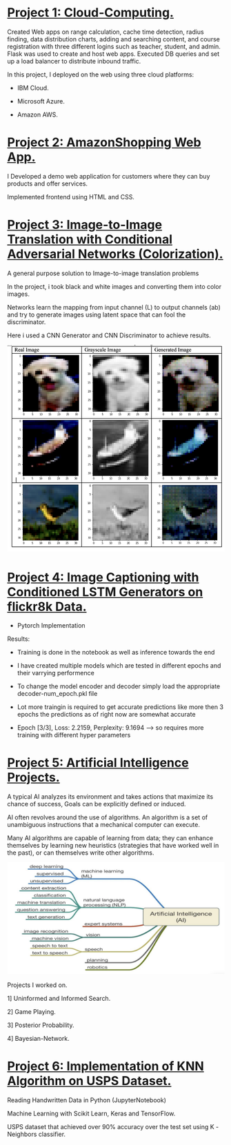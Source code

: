 # [Project 1: Cloud-Computing.](https://github.com/ramrams18/Cloud_Computing) 

Created Web apps on range calculation, cache time detection, radius finding, data distribution charts, adding and searching content, and course registration with three different logins such as teacher, student, and admin. Flask was used to create and host web apps. Executed DB queries and set up a load balancer to distribute inbound traffic.

In this project, I deployed on the web using three cloud platforms: 

* IBM Cloud.

* Microsoft Azure.

* Amazon AWS.

# [Project 2: AmazonShopping Web App.](https://github.com/ramrams18/AmazonShopping-Web-App)

I Developed a demo web application for customers where they can buy products and offer services.

Implemented frontend using HTML and CSS.

# [Project 3: Image-to-Image Translation with Conditional Adversarial Networks (Colorization).](https://github.com/ramrams18/Image-to-Image-Translation-with-Conditional-Adversarial-Networks-Colorization)

A general purpose solution to Image-to-image translation problems

In the project, i took black and white images and converting them into color images.

Networks learn the mapping from input channel (L) to output channels (ab) and try to generate images using latent space that can fool the discriminator.

Here i used a CNN Generator and CNN Discriminator to achieve results.

![](/images/proj1.png)

# [Project 4: Image Captioning with Conditioned LSTM Generators on flickr8k Data.](https://github.com/ramrams18/Image-Captioning-with-Conditioned-LSTM-Generators)

* Pytorch Implementation

Results:

* Training is done in the notebook as well as inference towards the end

* I have created multiple models which are tested in different epochs and their varrying performence

* To change the model encoder and decoder simply load the appropriate decoder-num_epoch.pkl file

* Lot more traingin is required to get accurate predictions like more then 3 epochs 
  the predictions as of right now are somewhat accurate

* Epoch [3/3], Loss: 2.2159, Perplexity: 9.1694 --> so requires more training with different hyper parameters

# [Project 5: Artificial Intelligence Projects.](https://github.com/ramrams18/Artificial-Intelligence)

A typical AI analyzes its environment and takes actions that maximize its chance of success, Goals can be explicitly defined or induced.

AI often revolves around the use of algorithms. An algorithm is a set of unambiguous instructions that a mechanical computer can execute.

Many AI algorithms are capable of learning from data; they can enhance themselves by learning new heuristics (strategies that have worked well in the past), or can themselves write other algorithms.

![](/images/proj2.png)

Projects I worked on.

1] Uninformed and Informed Search.

2] Game Playing.

3] Posterior Probability.

4] Bayesian-Network.

# [Project 6: Implementation of KNN Algorithm on USPS Dataset.](https://github.com/ramrams18/Handwritten-digits-USPS-dataset)

Reading Handwritten Data in Python (JupyterNotebook)

Machine Learning with Scikit Learn, Keras and TensorFlow.

USPS dataset that achieved over 90% accuracy over the test set using K -Neighbors classifier.
